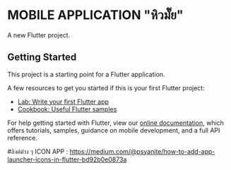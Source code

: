 # MOBILE APPLICATION "หิวมั๊ย" 

A new Flutter project.

## Getting Started

This project is a starting point for a Flutter application.

A few resources to get you started if this is your first Flutter project:

- [Lab: Write your first Flutter app](https://flutter.dev/docs/get-started/codelab)
- [Cookbook: Useful Flutter samples](https://flutter.dev/docs/cookbook)

For help getting started with Flutter, view our
[online documentation](https://flutter.dev/docs), which offers tutorials,
samples, guidance on mobile development, and a full API reference.

#ลิงค์ต่าง ๆ 
ICON APP : https://medium.com/@psyanite/how-to-add-app-launcher-icons-in-flutter-bd92b0e0873a
